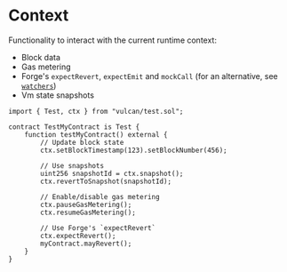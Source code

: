 # Context

Functionality to interact with the current runtime context:
- Block data
- Gas metering
- Forge's `expectRevert`, `expectEmit` and `mockCall` (for an alternative, see
  [`watchers`](./watchers.md))
- Vm state snapshots

```solidity
import { Test, ctx } from "vulcan/test.sol";

contract TestMyContract is Test {
    function testMyContract() external {
        // Update block state
        ctx.setBlockTimestamp(123).setBlockNumber(456);

        // Use snapshots
        uint256 snapshotId = ctx.snapshot();
        ctx.revertToSnapshot(snapshotId);

        // Enable/disable gas metering
        ctx.pauseGasMetering();
        ctx.resumeGasMetering();

        // Use Forge's `expectRevert`
        ctx.expectRevert();
        myContract.mayRevert();
    }
}
```
